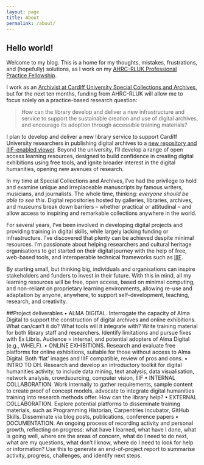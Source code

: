 ```yaml
---
layout: page
title: About
permalink: /about/
---
```


## Hello world!

Welcome to my blog. This is a home for my thoughts, mistakes, frustrations, and (hopefully) solutions, as I work on my [AHRC-RLUK Professional Practice Fellowship](https://www.rluk.ac.uk/ahrc-rluk-professional-practice-fellows-announced/).

I work as an [Archivist at Cardiff University Special Collections and Archives](https://www.cardiff.ac.uk/people/view/2577129-harvey-alison), but for the next ten months, funding from AHRC-RLUK will allow me to focus solely on a practice-based research question: 

>How can the library develop and deliver a new infrastructure and service to support the sustainable creation and use of digital archives, and encourage its adoption through accessible training materials?

I plan to develop and deliver a new library service to support Cardiff University researchers in publishing digital archives to a [new repository and IIIF-enabled viewer](https://librarysearch.cardiff.ac.uk/discovery/collectionDiscovery?vid=44WHELF_CAR:44WHELF_CAR_VU1). Beyond the university, I’ll develop a range of open access learning resources, designed to build confidence in creating digital exhibitions using free tools, and ignite broader interest in the digital humanities, opening new avenues of research.

In my time at Special Collections and Archives, I’ve had the privilege to hold and examine unique and irreplaceable manuscripts by famous writers, musicians, and journalists. The whole time, thinking: *everyone should be able to see this*. Digital repositories hosted by galleries, libraries, archives, and museums break down barriers – whether practical or attitudinal – and allow access to inspiring and remarkable collections anywhere in the world.

For several years, I’ve been involved in developing digital projects and providing training in digital skills, while largely lacking funding or infrastructure. I've discovered that plenty can be achieved despite minimal resources. I’m passionate about helping researchers and cultural heritage organisations to get started on their digital journey with the help of free, web-based tools, and interoperable technical frameworks such as [IIIF](https://iiif.io/). 

By starting small, but thinking big, individuals and organisations can inspire stakeholders and funders to invest in their future. With this in mind, all my learning resources will be free, open access, based on minimal computing, and non-reliant on proprietary learning environments, allowing re-use and adaptation by anyone, anywhere, to support self-development, teaching, research, and creativity.

##Project deliverables
•	ALMA DIGITAL. Interrogate the capacity of Alma Digital to support the construction of digital archives and online exhibitions. What can/can’t it do? What tools will it integrate with? Write training material for both library staff and researchers. Identify limitations and pursue fixes with Ex Libris. Audience = internal, and potential adopters of Alma Digital (e.g., WHELF). 
•	ONLINE EXHIBITIONS. Research and evaluate free platforms for online exhibitions, suitable for those without access to Alma Digital. Both ‘flat’ images and IIIF compatible, review of pros and cons. 
•	INTRO TO DH. Research and develop an introductory toolkit for digital humanities activity, to include data mining, text analysis, data visualisation, network analysis, crowdsourcing, computer vision, IIIF 
•	INTERNAL COLLABORATION. Work internally to gather requirements, sample content to create proof of concept models, advocate to integrate digital humanities training into research methods offer. How can the library help? 
•	EXTERNAL COLLABORATION. Explore potential platforms to disseminate training materials, such as Programming Historian, Carpentries Incubator, GitHub Skills. Disseminate via blog posts, publications, conference papers 
•	DOCUMENTATION. An ongoing process of recording activity and personal growth, reflecting on progress: what have I learned, what have I done, what is going well, where are the areas of concern, what do I need to do next, what are my questions, what don’t I know, where do I need to look for help or information? Use this to generate an end-of-project report to summarise activity, progress, challenges, and identify next steps.

